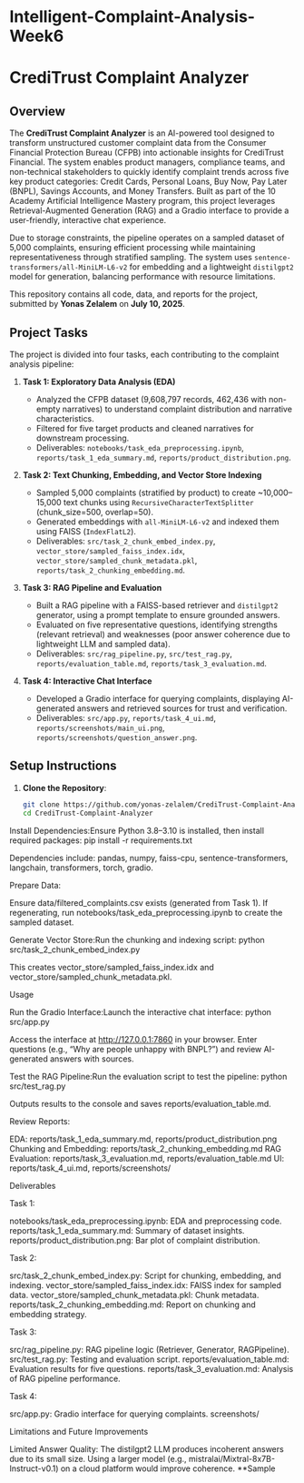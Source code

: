 # Intelligent-Complaint-Analysis-Week6

# CrediTrust Complaint Analyzer

## Overview

The **CrediTrust Complaint Analyzer** is an AI-powered tool designed to transform unstructured customer complaint data from the Consumer Financial Protection Bureau (CFPB) into actionable insights for CrediTrust Financial. The system enables product managers, compliance teams, and non-technical stakeholders to quickly identify complaint trends across five key product categories: Credit Cards, Personal Loans, Buy Now, Pay Later (BNPL), Savings Accounts, and Money Transfers. Built as part of the 10 Academy Artificial Intelligence Mastery program, this project leverages Retrieval-Augmented Generation (RAG) and a Gradio interface to provide a user-friendly, interactive chat experience.

Due to storage constraints, the pipeline operates on a sampled dataset of 5,000 complaints, ensuring efficient processing while maintaining representativeness through stratified sampling. The system uses `sentence-transformers/all-MiniLM-L6-v2` for embedding and a lightweight `distilgpt2` model for generation, balancing performance with resource limitations.

This repository contains all code, data, and reports for the project, submitted by **Yonas Zelalem** on **July 10, 2025**.

## Project Tasks

The project is divided into four tasks, each contributing to the complaint analysis pipeline:

1. **Task 1: Exploratory Data Analysis (EDA)**  
   - Analyzed the CFPB dataset (9,608,797 records, 462,436 with non-empty narratives) to understand complaint distribution and narrative characteristics.
   - Filtered for five target products and cleaned narratives for downstream processing.
   - Deliverables: `notebooks/task_eda_preprocessing.ipynb`, `reports/task_1_eda_summary.md`, `reports/product_distribution.png`.

2. **Task 2: Text Chunking, Embedding, and Vector Store Indexing**  
   - Sampled 5,000 complaints (stratified by product) to create ~10,000–15,000 text chunks using `RecursiveCharacterTextSplitter` (chunk_size=500, overlap=50).
   - Generated embeddings with `all-MiniLM-L6-v2` and indexed them using FAISS (`IndexFlatL2`).
   - Deliverables: `src/task_2_chunk_embed_index.py`, `vector_store/sampled_faiss_index.idx`, `vector_store/sampled_chunk_metadata.pkl`, `reports/task_2_chunking_embedding.md`.

3. **Task 3: RAG Pipeline and Evaluation**  
   - Built a RAG pipeline with a FAISS-based retriever and `distilgpt2` generator, using a prompt template to ensure grounded answers.
   - Evaluated on five representative questions, identifying strengths (relevant retrieval) and weaknesses (poor answer coherence due to lightweight LLM and sampled data).
   - Deliverables: `src/rag_pipeline.py`, `src/test_rag.py`, `reports/evaluation_table.md`, `reports/task_3_evaluation.md`.

4. **Task 4: Interactive Chat Interface**  
   - Developed a Gradio interface for querying complaints, displaying AI-generated answers and retrieved sources for trust and verification.
   - Deliverables: `src/app.py`, `reports/task_4_ui.md`, `reports/screenshots/main_ui.png`, `reports/screenshots/question_answer.png`.

## Setup Instructions

1. **Clone the Repository**:
   ```bash
   git clone https://github.com/yonas-zelalem/CrediTrust-Complaint-Analyzer.git
   cd CrediTrust-Complaint-Analyzer


Install Dependencies:Ensure Python 3.8–3.10 is installed, then install required packages:
pip install -r requirements.txt

Dependencies include: pandas, numpy, faiss-cpu, sentence-transformers, langchain, transformers, torch, gradio.

Prepare Data:

Ensure data/filtered_complaints.csv exists (generated from Task 1).
If regenerating, run notebooks/task_eda_preprocessing.ipynb to create the sampled dataset.


Generate Vector Store:Run the chunking and indexing script:
python src/task_2_chunk_embed_index.py

This creates vector_store/sampled_faiss_index.idx and vector_store/sampled_chunk_metadata.pkl.


Usage

Run the Gradio Interface:Launch the interactive chat interface:
python src/app.py


Access the interface at http://127.0.0.1:7860 in your browser.
Enter questions (e.g., “Why are people unhappy with BNPL?”) and review AI-generated answers with sources.


Test the RAG Pipeline:Run the evaluation script to test the pipeline:
python src/test_rag.py


Outputs results to the console and saves reports/evaluation_table.md.


Review Reports:

EDA: reports/task_1_eda_summary.md, reports/product_distribution.png
Chunking and Embedding: reports/task_2_chunking_embedding.md
RAG Evaluation: reports/task_3_evaluation.md, reports/evaluation_table.md
UI: reports/task_4_ui.md, reports/screenshots/



Deliverables

Task 1:

notebooks/task_eda_preprocessing.ipynb: EDA and preprocessing code.
reports/task_1_eda_summary.md: Summary of dataset insights.
reports/product_distribution.png: Bar plot of complaint distribution.


Task 2:

src/task_2_chunk_embed_index.py: Script for chunking, embedding, and indexing.
vector_store/sampled_faiss_index.idx: FAISS index for sampled data.
vector_store/sampled_chunk_metadata.pkl: Chunk metadata.
reports/task_2_chunking_embedding.md: Report on chunking and embedding strategy.


Task 3:

src/rag_pipeline.py: RAG pipeline logic (Retriever, Generator, RAGPipeline).
src/test_rag.py: Testing and evaluation script.
reports/evaluation_table.md: Evaluation results for five questions.
reports/task_3_evaluation.md: Analysis of RAG pipeline performance.

Task 4:

src/app.py: Gradio interface for querying complaints.
screenshots/

Limitations and Future Improvements

Limited Answer Quality: The distilgpt2 LLM produces incoherent answers due to its small size. Using a larger model (e.g., mistralai/Mixtral-8x7B-Instruct-v0.1) on a cloud platform would improve coherence.
**Sample
